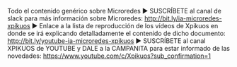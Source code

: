 Todo el contenido genérico sobre Microredes
▶ SUSCRÍBETE al canal de slack para más información sobre Microredes: http://bit.ly/ia-microredes-xpikuos
▶ Enlace a la lista de reproducción de los vídeos de Xpikuos en donde se irá explicando detalladamente el contenido de dicho documento: http://bit.ly/youtube-ia-microredes-xpikuos
▶ SUSCRÍBETE al canal XPIKUOS de YOUTUBE y DALE a la CAMPANITA para estar informado de las novedades: https://www.youtube.com/c/Xpikuos?sub_confirmation=1

